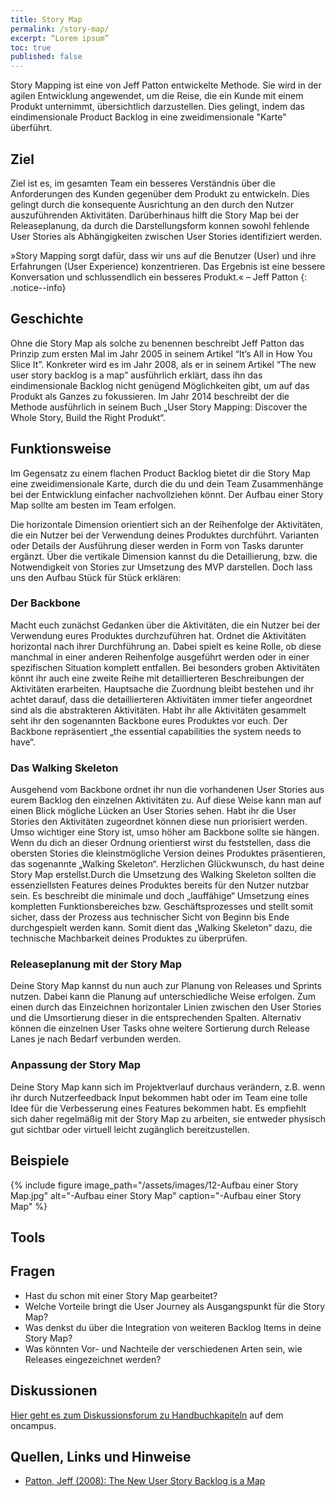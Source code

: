 ```yaml
---
title: Story Map
permalink: /story-map/
excerpt: “Lorem ipsum”
toc: true
published: false
---
```

Story Mapping ist eine von Jeff Patton entwickelte Methode. 
Sie wird in der agilen Entwicklung angewendet, um die Reise, die ein Kunde mit einem Produkt unternimmt, übersichtlich darzustellen.
Dies gelingt, indem das eindimensionale Product Backlog in eine zweidimensionale "Karte" überführt.


## Ziel
Ziel ist es, im gesamten Team ein besseres Verständnis über die Anforderungen des Kunden gegenüber dem Produkt zu entwickeln.
Dies gelingt durch die konsequente Ausrichtung an den durch den Nutzer auszuführenden Aktivitäten.
Darüberhinaus hilft die Story Map bei der Releaseplanung, da durch die Darstellungsform konnen sowohl fehlende User Stories als Abhängigkeiten zwischen  User Stories identifiziert werden.

»Story Mapping sorgt dafür, dass wir uns auf die Benutzer (User) und ihre Erfahrungen (User Experience) konzentrieren. 
Das Ergebnis ist eine bessere Konversation und schlussendlich ein besseres Produkt.« 
– Jeff Patton
{: .notice--info}

## Geschichte
Ohne die Story Map als solche zu benennen beschreibt Jeff Patton das Prinzip zum ersten Mal im Jahr 2005 in seinem Artikel “It’s All in How You Slice It”. 
Konkreter wird es im Jahr 2008, als er in seinem Artikel “The new user story backlog is a map” ausführlich erklärt, dass ihn das eindimensionale Backlog nicht genügend Möglichkeiten gibt, um auf das Produkt als Ganzes zu fokussieren. 
Im Jahr 2014 beschreibt der die Methode ausführlich in seinem Buch „User Story Mapping: Discover the Whole Story, Build the Right Produkt“.

## Funktionsweise

Im Gegensatz zu einem flachen Product Backlog bietet dir die Story Map eine zweidimensionale Karte, durch die du und dein Team Zusammenhänge bei der Entwicklung einfacher nachvollziehen könnt.
Der Aufbau einer Story Map sollte am besten im Team erfolgen. 

Die horizontale Dimension orientiert sich an der Reihenfolge der Aktivitäten, die ein Nutzer bei der Verwendung deines Produktes durchführt. 
Varianten oder Details der Ausführung dieser werden in Form von Tasks darunter ergänzt. 
Über die vertikale Dimension kannst du die Detaillierung, bzw. die Notwendigkeit von Stories zur Umsetzung des MVP darstellen.
Doch lass uns den Aufbau Stück für Stück erklären:

### Der Backbone

Macht euch zunächst Gedanken über die Aktivitäten, die ein Nutzer bei der Verwendung eures Produktes durchzuführen hat. 
Ordnet die Aktivitäten horizontal nach ihrer Durchführung an. 
Dabei spielt es keine Rolle, ob diese manchmal in einer anderen Reihenfolge ausgeführt werden oder in einer spezifischen Situation komplett entfallen.
Bei besonders groben Aktivitäten könnt ihr auch eine zweite Reihe mit detaillierteren Beschreibungen der Aktivitäten erarbeiten. 
Hauptsache die Zuordnung bleibt bestehen und ihr achtet darauf, dass die detaillierteren Aktivitäten immer tiefer angeordnet sind als die abstrakteren Aktivitäten. 
Habt ihr alle Aktivitäten gesammelt seht ihr den sogenannten Backbone eures Produktes vor euch. 
Der Backbone repräsentiert „the essential capabilities the system needs to have“.

### Das Walking Skeleton

Ausgehend vom Backbone ordnet ihr nun die vorhandenen User Stories aus eurem Backlog den einzelnen Aktivitäten zu. 
Auf diese Weise kann man auf einen Blick mögliche Lücken an User Stories sehen. 
Habt ihr die User Stories den Aktivitäten zugeordnet können diese nun priorisiert werden.
Umso wichtiger eine Story ist, umso höher am Backbone sollte sie hängen. 
Wenn du dich an dieser Ordnung orientierst wirst du feststellen, dass die obersten Stories die kleinstmögliche Version deines Produktes präsentieren, das sogenannte „Walking Skeleton“. 
Herzlichen Glückwunsch, du hast deine Story Map erstellst.Durch die Umsetzung des Walking Skeleton sollten die essenziellsten Features deines Produktes bereits für den Nutzer nutzbar sein.
Es beschreibt die minimale und doch „lauffähige“ Umsetzung eines kompletten Funktionsbereiches bzw. Geschäftsprozesses und stellt somit sicher, dass der Prozess aus technischer Sicht von Beginn bis Ende durchgespielt werden kann.
Somit dient das „Walking Skeleton“ dazu, die technische Machbarkeit deines Produktes zu überprüfen.

### Releaseplanung mit der Story Map

Deine Story Map kannst du nun auch zur Planung von Releases und Sprints nutzen.
Dabei kann die Planung auf unterschiedliche Weise erfolgen.
Zum einen durch das Einzeichnen horizontaler Linien zwischen den User Stories und die Umsortierung dieser in die entsprechenden Spalten. 
Alternativ können die einzelnen User Tasks ohne weitere Sortierung durch Release Lanes je nach Bedarf verbunden werden.

### Anpassung der Story Map
Deine Story Map kann sich im Projektverlauf durchaus verändern, z.B. wenn ihr durch Nutzerfeedback Input bekommen habt oder im Team eine tolle Idee für die Verbesserung eines Features bekommen habt. 
Es empfiehlt sich daher regelmäßig mit der Story Map zu arbeiten, sie entweder physisch gut sichtbar oder virtuell leicht zugänglich bereitzustellen.


## Beispiele

{% include figure image_path="/assets/images/12-Aufbau einer Story Map.jpg" alt="-Aufbau einer Story Map" caption="-Aufbau einer Story Map" %}

## Tools

## Fragen

* Hast du schon  mit einer Story Map gearbeitet?
* Welche Vorteile bringt die User Journey als Ausgangspunkt für die Story Map?
* Was denkst du über die Integration von weiteren Backlog Items in deine Story Map?
* Was könnten Vor- und Nachteile der verschiedenen Arten sein, wie Releases eingezeichnet werden?

## Diskussionen

[Hier geht es zum Diskussionsforum zu Handbuchkapiteln](https://www.oncampus.de/course/weiterbildung/moocs/apomooc/section-2/47627-handbuch-diskussionen) auf dem oncampus.


## Quellen, Links und Hinweise

* [Patton, Jeff (2008): The New User Story Backlog is a Map](https://www.jpattonassociates.com/the-new-backlog/#:~:text=Why%20the%20flat%20user%20story,prioritize%2C%20and%20plan%20your%20releases.)